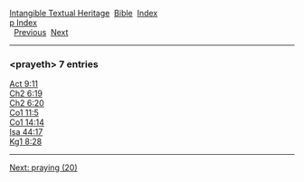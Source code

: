 [Intangible Textual Heritage](../../index)  [Bible](../index) 
[Index](index)   
[p Index](_p_)  
  [Previous](c08760)  [Next](c08762) 

------------------------------------------------------------------------

### &lt;prayeth&gt; 7 entries

[Act 9:11](../kjv/act009.htm#011)  
[Ch2 6:19](../kjv/ch2006.htm#019)  
[Ch2 6:20](../kjv/ch2006.htm#020)  
[Co1 11:5](../kjv/co1011.htm#005)  
[Co1 14:14](../kjv/co1014.htm#014)  
[Isa 44:17](../kjv/isa044.htm#017)  
[Kg1 8:28](../kjv/kg1008.htm#028)  

------------------------------------------------------------------------

[Next: praying (20)](c08762)
